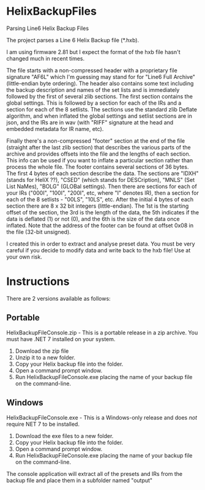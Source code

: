 # HelixBackupFiles
Parsing Line6 Helix Backup Files

The project parses a Line 6 Helix Backup file (*.hxb).

I am using firmware 2.81 but I expect the format of the hxb file hasn't changed much in recent times.

The file starts with a non-compressed header with a proprietary file signature "AF6L" which I'm guessing may stand for for "Line6 Full Archive" (little-endian byte ordering). The header also contains some text including the backup description and names of the set lists and is immediately followed by the first of several zlib sections. The first section contains the global settings. This is followed by a section for each of the IRs and a section for each of the 8 setlists. The sections use the standard zlib Deflate algorithm, and when inflated the global settings and setlist sections are in json, and the IRs are in wav (with "RIFF" signature at the head and embedded metadata for IR name, etc).

Finally there's a non-compressed "footer" section at the end of the file (straight after the last zlib section) that describes the various parts of the archive and provides offsets into the file and the lengths of each section. This info can be used if you want to inflate a particular section rather than process the whole file. The footer contains several sections of 36 bytes. The first 4 bytes of each section describe the data. The sections are "IDXH" (stands for HeliX ??), "CSED" (which stands for DESCription), "MNLS" (Set List NaMes), "BOLG" (GLOBal settings). Then there are sections for each of your IRs ("000I", "100I", "200I", etc, where "I" denotes IR), then a section for each of the 8 setlists - "00LS", "10LS", etc. After the initial 4 bytes of each section there are 8 x 32 bit integers (little-endian). The 1st is the starting offset of the section, the 3rd is the length of the data, the 5th indicates if the data is deflated (1) or not (0), and the 6th is the size of the data once inflated. Note that the address of the footer can be found at offset 0x08 in the file (32-bit unsigned).

I created this in order to extract and analyse preset data. You must be very careful if you decide to modify data and write back to the hxb file! Use at your own risk.

# Instructions

There are 2 versions available as follows:

## Portable

HelixBackupFileConsole.zip - This is a portable release in a zip archive. You must have .NET 7 installed on your system.

1. Download the zip file
2. Unzip it to a new folder.
3. Copy your Helix backup file into the folder.
4. Open a command prompt window.
4. Run HelixBackupFileConsole.exe placing the name of your backup file on the command-line.

## Windows

HelixBackupFileConsole.exe - This is a Windows-only release and does _not_ require NET 7 to be installed.

1. Download the exe files to a new folder.
2. Copy your Helix backup file into the folder.
3. Open a command prompt window.
4. Run HelixBackupFileConsole.exe placing the name of your backup file on the command-line.

The console application will extract all of the presets and IRs from the backup file and place them in a subfolder named "output"



